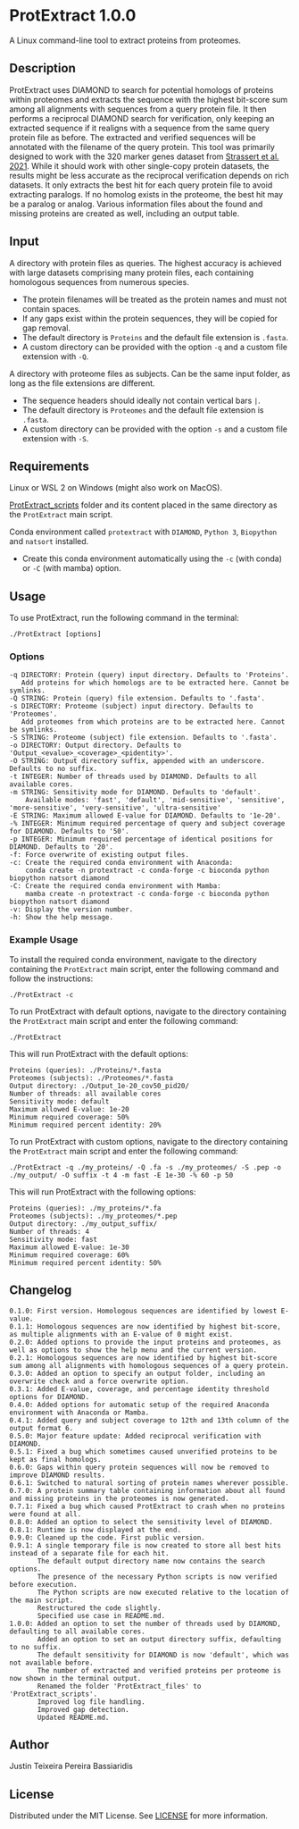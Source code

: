 # ProtExtract 1.0.0
A Linux command-line tool to extract proteins from proteomes.


## Description

ProtExtract uses DIAMOND to search for potential homologs of proteins within proteomes and extracts the sequence with the highest bit-score sum among all alignments with sequences from a query protein file.
It then performs a reciprocal DIAMOND search for verification, only keeping an extracted sequence if it realigns with a sequence from the same query protein file as before.
The extracted and verified sequences will be annotated with the filename of the query protein.
This tool was primarily designed to work with the 320 marker genes dataset from [Strassert et al. 2021](https://www.nature.com/articles/s41467-021-22044-z).
While it should work with other single-copy protein datasets, the results might be less accurate as the reciprocal verification depends on rich datasets.
It only extracts the best hit for each query protein file to avoid extracting paralogs.
If no homolog exists in the proteome, the best hit may be a paralog or analog.
Various information files about the found and missing proteins are created as well, including an output table.


## Input

A directory with protein files as queries.
The highest accuracy is achieved with large datasets comprising many protein files, each containing homologous sequences from numerous species.
	
* The protein filenames will be treated as the protein names and must not contain spaces.
* If any gaps exist within the protein sequences, they will be copied for gap removal.
* The default directory is `Proteins` and the default file extension is `.fasta`.
* A custom directory can be provided with the option `-q` and a custom file extension with `-Q`.
   
A directory with proteome files as subjects. Can be the same input folder, as long as the file extensions are different.

* The sequence headers should ideally not contain vertical bars `|`.
* The default directory is `Proteomes` and the default file extension is `.fasta`.
* A custom directory can be provided with the option `-s` and a custom file extension with `-S`.


## Requirements

Linux or WSL 2 on Windows (might also work on MacOS).

[ProtExtract_scripts](https://github.com/justin-tpb/ProtExtract/tree/main/ProtExtract_scripts) folder
and its content placed in the same directory as the `ProtExtract` main script.

Conda environment called `protextract` with `DIAMOND`, `Python 3`, `Biopython` and `natsort` installed.
* Create this conda environment automatically using the `-c` (with conda) or `-C` (with mamba) option.


## Usage

To use ProtExtract, run the following command in the terminal:

    ./ProtExtract [options]


### Options

    -q DIRECTORY: Protein (query) input directory. Defaults to 'Proteins'.
       Add proteins for which homologs are to be extracted here. Cannot be symlinks.
    -Q STRING: Protein (query) file extension. Defaults to '.fasta'.
    -s DIRECTORY: Proteome (subject) input directory. Defaults to 'Proteomes'.
       Add proteomes from which proteins are to be extracted here. Cannot be symlinks.
    -S STRING: Proteome (subject) file extension. Defaults to '.fasta'.
    -o DIRECTORY: Output directory. Defaults to 'Output_<evalue>_<coverage>_<pidentity>'.
    -O STRING: Output directory suffix, appended with an underscore. Defaults to no suffix.
    -t INTEGER: Number of threads used by DIAMOND. Defaults to all available cores.
    -m STRING: Sensitivity mode for DIAMOND. Defaults to 'default'.
        Available modes: 'fast', 'default', 'mid-sensitive', 'sensitive', 'more-sensitive', 'very-sensitive', 'ultra-sensitive'
    -E STRING: Maximum allowed E-value for DIAMOND. Defaults to '1e-20'.
    -% INTEGER: Minimum required percentage of query and subject coverage for DIAMOND. Defaults to '50'.
    -p INTEGER: Minimum required percentage of identical positions for DIAMOND. Defaults to '20'.
    -f: Force overwrite of existing output files.
    -c: Create the required conda environment with Anaconda:
        conda create -n protextract -c conda-forge -c bioconda python biopython natsort diamond
    -C: Create the required conda environment with Mamba:
        mamba create -n protextract -c conda-forge -c bioconda python biopython natsort diamond
    -v: Display the version number.
    -h: Show the help message.


### Example Usage

To install the required conda environment, navigate to the directory containing the `ProtExtract` main script, enter the following command and follow the instructions:

    ./ProtExtract -c

To run ProtExtract with default options, navigate to the directory containing the `ProtExtract` main script and enter the following command:

    ./ProtExtract

This will run ProtExtract with the default options:

    Proteins (queries): ./Proteins/*.fasta
    Proteomes (subjects): ./Proteomes/*.fasta
    Output directory: ./Output_1e-20_cov50_pid20/
    Number of threads: all available cores
    Sensitivity mode: default
    Maximum allowed E-value: 1e-20
    Minimum required coverage: 50%
    Minimum required percent identity: 20%

To run ProtExtract with custom options, navigate to the directory containing the `ProtExtract` main script and enter the following command:

    ./ProtExtract -q ./my_proteins/ -Q .fa -s ./my_proteomes/ -S .pep -o ./my_output/ -O suffix -t 4 -m fast -E 1e-30 -% 60 -p 50

This will run ProtExtract with the following options:

    Proteins (queries): ./my_proteins/*.fa
    Proteomes (subjects): ./my_proteomes/*.pep
    Output directory: ./my_output_suffix/
    Number of threads: 4
    Sensitivity mode: fast
    Maximum allowed E-value: 1e-30
    Minimum required coverage: 60%
    Minimum required percent identity: 50%


## Changelog

    0.1.0: First version. Homologous sequences are identified by lowest E-value.
    0.1.1: Homologous sequences are now identified by highest bit-score, as multiple alignments with an E-value of 0 might exist.
    0.2.0: Added options to provide the input proteins and proteomes, as well as options to show the help menu and the current version.
    0.2.1: Homologous sequences are now identified by highest bit-score sum among all alignments with homologous sequences of a query protein.
    0.3.0: Added an option to specify an output folder, including an overwrite check and a force overwrite option.
    0.3.1: Added E-value, coverage, and percentage identity threshold options for DIAMOND.
    0.4.0: Added options for automatic setup of the required Anaconda environment with Anaconda or Mamba.
    0.4.1: Added query and subject coverage to 12th and 13th column of the output format 6.
    0.5.0: Major feature update: Added reciprocal verification with DIAMOND.
    0.5.1: Fixed a bug which sometimes caused unverified proteins to be kept as final homologs.
    0.6.0: Gaps within query protein sequences will now be removed to improve DIAMOND results.
    0.6.1: Switched to natural sorting of protein names wherever possible.
    0.7.0: A protein summary table containing information about all found and missing proteins in the proteomes is now generated.
    0.7.1: Fixed a bug which caused ProtExtract to crash when no proteins were found at all.
    0.8.0: Added an option to select the sensitivity level of DIAMOND.
    0.8.1: Runtime is now displayed at the end.
    0.9.0: Cleaned up the code. First public version.
    0.9.1: A single temporary file is now created to store all best hits instead of a separate file for each hit.
           The default output directory name now contains the search options.
           The presence of the necessary Python scripts is now verified before execution.
           The Python scripts are now executed relative to the location of the main script.
           Restructured the code slightly.
           Specified use case in README.md.
    1.0.0: Added an option to set the number of threads used by DIAMOND, defaulting to all available cores.
           Added an option to set an output directory suffix, defaulting to no suffix.
           The default sensitivity for DIAMOND is now 'default', which was not available before.
           The number of extracted and verified proteins per proteome is now shown in the terminal output.
           Renamed the folder 'ProtExtract_files' to 'ProtExtract_scripts'.
           Improved log file handling.
           Improved gap detection.
           Updated README.md.


## Author

Justin Teixeira Pereira Bassiaridis


## License

Distributed under the MIT License. See [LICENSE](https://github.com/justin-tpb/ProtExtract/blob/main/LICENSE) for more information.
